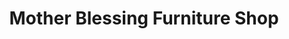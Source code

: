 ---
title: "Mother Blessing Furniture Shop"
url: /ganta/mother-blessing-furniture-shop/
shop: furniture
---